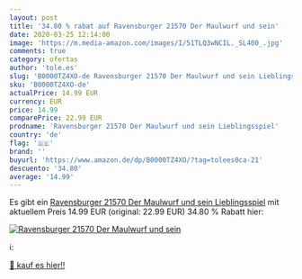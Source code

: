```yaml
---
layout: post
title: '34.80 % rabat auf Ravensburger 21570 Der Maulwurf und sein'
date: 2020-03-25 12:14:00
image: 'https://m.media-amazon.com/images/I/51TLQ3wNCIL._SL400_.jpg'
comments: true
category: ofertas
author: 'tole.es'
slug: 'B0000TZ4XO-de Ravensburger 21570 Der Maulwurf und sein Lieblingsspiel'
sku: 'B0000TZ4XO-de'
actualPrice: 14.99 EUR
currency: EUR
price: 14.99
comparePrice: 22.99 EUR
prodname: 'Ravensburger 21570 Der Maulwurf und sein Lieblingsspiel'
country: 'de'
flag: '🇩🇪'
brand: ''
buyurl: 'https://www.amazon.de/dp/B0000TZ4XO/?tag=tolees0ca-21'
descuento: '34.80'
average: '14.99'
---
```


Es gibt ein [Ravensburger 21570 Der Maulwurf und sein Lieblingsspiel](https://www.amazon.de/dp/B0000TZ4XO/?tag=tolees0ca-21) mit aktuellem Preis 14.99 EUR (original: 22.99 EUR) 34.80 % Rabatt hier:

[![Ravensburger 21570 Der Maulwurf und sein](https://m.media-amazon.com/images/I/51TLQ3wNCIL._SL400_.jpg)](https://www.amazon.de/dp/B0000TZ4XO/?tag=tolees0ca-21)

ℹ️:


[🛒 kauf es hier!!](https://www.amazon.de/dp/B0000TZ4XO/?tag=tolees0ca-21)
